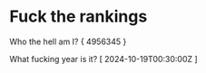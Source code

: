 # Fuck the rankings

Who the hell am I?
{ 4956345 }

What fucking year is it?
[ 2024-10-19T00:30:00Z ]
